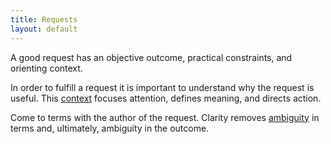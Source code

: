 ```yaml
---
title: Requests
layout: default
---
```


A good request has an objective outcome, practical constraints, and orienting context.

In order to fulfill a request it is important to understand why the request is useful. This [context](./context/) focuses attention, defines meaning, and directs action.

Come to terms with the author of the request. Clarity removes [ambiguity](./ambiguity/) in terms and, ultimately, ambiguity in the outcome.